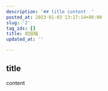 ```yaml
---
description: '## title content  '
posted_at: 2023-01-03 13:17:14+00:00
slug: '2'
tag_ids: []
title: 初投稿
updated_at: ''

---
```

## title
content

